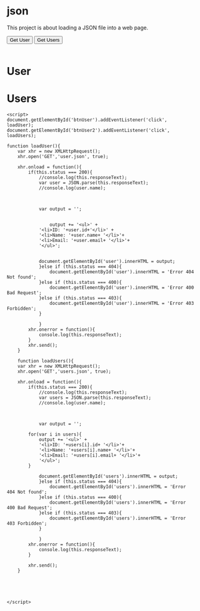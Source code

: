 # json
This project is about loading a JSON file into a web page.
<!DOCTYPE html>
<html lang="en">
<head>
    <meta charset="UTF-8">
    <meta name="viewport" content="width=device-width, initial-scale=1.0">
    <meta http-equiv="X-UA-Compatible" content="ie=edge">
    <title>Ajax 2 - Local JSON</title>
</head>
<body>
    <button id="btnUser">Get User</button>
    <button id="btnUser2">Get Users</button>
    <br><br>
    <h1>User</h1>
    <div id="user"></div>
    <h1>Users</h1>
    <div id="users"></div>

    <script>
    document.getElementById('btnUser').addEventListener('click', loadUser);
    document.getElementById('btnUser2').addEventListener('click', loadUsers);

    function loadUser(){
        var xhr = new XMLHttpRequest();
        xhr.open('GET','user.json', true);

        xhr.onload = function(){
            if(this.status === 200){
                //console.log(this.responseText);
                var user = JSON.parse(this.responseText);
                //console.log(user.name);

                

                var output = '';
                
                
                    output += '<ul>' +
                '<li>ID: '+user.id+'</li>' +
                '<li>Name: '+user.name+ '</li>'+
                '<li>Email: '+user.email+ '</li>'+
                '</ul>';
                
                
                document.getElementById('user').innerHTML = output;
                }else if (this.status === 404){
                    document.getElementById('user').innerHTML = 'Error 404 Not found';
                }else if (this.status === 400){
                    document.getElementById('user').innerHTML = 'Error 400 Bad Request';
                }else if (this.status === 403){
                    document.getElementById('user').innerHTML = 'Error 403 Forbidden';
                }                  

                }
            xhr.onerror = function(){
                console.log(this.responseText);
            }
            xhr.send();
        }

        function loadUsers(){
        var xhr = new XMLHttpRequest();
        xhr.open('GET','users.json', true);

        xhr.onload = function(){
            if(this.status === 200){
                //console.log(this.responseText);
                var users = JSON.parse(this.responseText);
                //console.log(user.name);

                

                var output = '';
  
            for(var i in users){
                output += '<ul>' +
                '<li>ID: '+users[i].id+ '</li>'+
                '<li>Name: '+users[i].name+ '</li>'+
                '<li>Email: '+users[i].email+ '</li>'+
                '</ul>';
            }
                
                document.getElementById('users').innerHTML = output;
                }else if (this.status === 404){
                    document.getElementById('users').innerHTML = 'Error 404 Not found';
                }else if (this.status === 400){
                    document.getElementById('users').innerHTML = 'Error 400 Bad Request';
                }else if (this.status === 403){
                    document.getElementById('users').innerHTML = 'Error 403 Forbidden';
                }                  

                }
            xhr.onerror = function(){
                console.log(this.responseText);
            }

            xhr.send();
        }

                
        
    
    
    </script>
</body>
</html>
